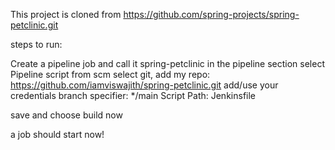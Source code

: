 This project is cloned from https://github.com/spring-projects/spring-petclinic.git

steps to run:

Create a pipeline job and call it spring-petclinic
in the pipeline section
select Pipeline script from scm
select git, add my repo: https://github.com/iamviswajith/spring-petclinic.git
add/use your credentials 
branch specifier: */main
Script Path: Jenkinsfile

save and choose build now

a job should start now!
